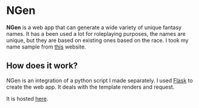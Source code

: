 # NGen

**NGen** is a web app that can generate a wide variety of unique fantasy names. It has a been used a lot for roleplaying purposes, the names are unique, but they are based on existing ones based on the race. I took my name sample from [this](https://en.uesp.net/wiki/Lore:Names) website.

## How does it work?
NGen is an integration of a python script I made separately. I used [Flask](https://flask.palletsprojects.com/en/1.1.x/) to create the web app. It deals with the template renders and request.


It is hosted [here](https://jayp.pythonanywhere.com/).
